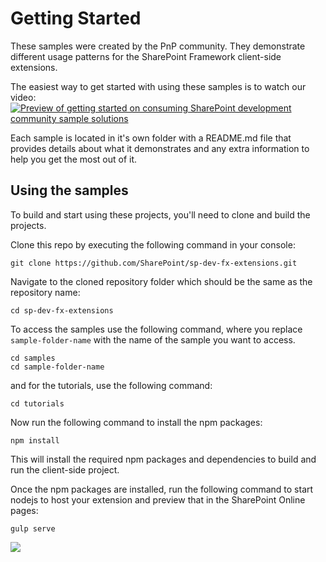 # Getting Started

These samples were created by the PnP community. They demonstrate different usage patterns for the SharePoint Framework client-side extensions.

The easiest way to get started with using these samples is to watch our video:
[![Preview of getting started on consuming SharePoint development community sample solutions](http://img.youtube.com/vi/EH5voQlRd-4/0.jpg)](http://www.youtube.com/watch?v=EH5voQlRd-4 "Getting Started Using SPFx Samples")


Each sample is located in it's own folder with a README.md file that provides details about what it demonstrates and any extra information to help you get the most out of it.

## Using the samples

To build and start using these projects, you'll need to clone and build the projects.

Clone this repo by executing the following command in your console:

```shell
git clone https://github.com/SharePoint/sp-dev-fx-extensions.git
```

Navigate to the cloned repository folder which should be the same as the repository name:

```shell
cd sp-dev-fx-extensions
```

To access the samples use the following command, where you replace `sample-folder-name` with the name of the sample you want to access.

```shell
cd samples
cd sample-folder-name
```

and for the tutorials, use the following command:

```shell
cd tutorials
```

Now run the following command to install the npm packages:

```shell
npm install
```

This will install the required npm packages and dependencies to build and run the client-side project.

Once the npm packages are installed, run the following command to start nodejs to host your extension and preview that in the SharePoint Online pages:

```shell
gulp serve
```

<img src="https://telemetry.sharepointpnp.com/sp-dev-fx-extensions/docs/gettingstarted" />